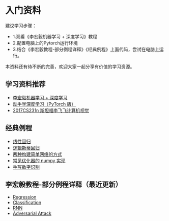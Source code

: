 # 入门资料  
建议学习步骤：
+ 1.观看《李宏毅机器学习 + 深度学习》教程 
+ 2.配置电脑上的Pytorch运行环境 
+ 3.结合《李宏毅教程-部分例程详释》《经典例程》上面代码，尝试在电脑上运行。

本资料还有待不断的完善，欢迎大家一起分享有价值的学习资源。


## 学习资料推荐

+ [李宏毅机器学习 + 深度学习](https://www.bilibili.com/video/BV1Jp4y1s7hM?from=search&seid=6699333899117828500)
+ [动手学深度学习（PyTorch 版）](http://tangshusen.me/Dive-into-DL-PyTorch/#/)
+ [2017CS231n 斯坦福李飞飞计算机视觉](https://www.bilibili.com/video/BV1Yt41157Lb?from=search&seid=6857653119748371893)

## 经典例程

+ [线性回归](https://github.com/NjtechCVLab/Level_1/blob/main/DL-Demos/01%20%E7%BA%BF%E6%80%A7%E5%9B%9E%E5%BD%92%EF%BC%88Linear%20Regression%EF%BC%89.ipynb)
+ [逻辑斯蒂回归](https://github.com/NjtechCVLab/Level_1/blob/main/DL-Demos/02%20%E9%80%BB%E8%BE%91%E6%96%AF%E8%92%82%E5%9B%9E%E5%BD%92%EF%BC%88Logistic%20Regression%EF%BC%89.ipynb)
+ [两种构建简单网络的方式](https://github.com/NjtechCVLab/Level_1/blob/main/DL-Demos/03%20%E4%B8%A4%E7%A7%8D%E6%9E%84%E5%BB%BA%E7%AE%80%E5%8D%95%E7%BD%91%E7%BB%9C%E7%9A%84%E6%96%B9%E5%BC%8F.ipynb)
+ [常见优化器的 numpy 实现](https://github.com/NjtechCVLab/Level_1/blob/main/DL-Demos/04%20%E5%B8%B8%E8%A7%81%E4%BC%98%E5%8C%96%E5%99%A8%E7%9A%84%20numpy%20%E5%AE%9E%E7%8E%B0.ipynb)
+ [手写数字识别](https://github.com/NjtechCVLab/Level_1/blob/main/DL-Demos/05%20%E6%89%8B%E5%86%99%E6%95%B0%E5%AD%97%E8%AF%86%E5%88%AB.ipynb)

## 李宏毅教程-部分例程详释（最近更新）

+ [Regression](https://github.com/NjtechCVLab/Level_1/blob/main/Hung-yi%20Lee/Regression/Regression.ipynb)
+ [Classification](https://github.com/779399462/Level_1/blob/main/Hung-yi%20Lee/Classification/classification.ipynb)
+ [RNN](https://github.com/NjtechCVLab/Level_1/blob/main/Hung-yi%20Lee/RNN/RNN.ipynb)
+ [Adversarial Attack](https://github.com/NjtechCVLab/Level_1/blob/main/Hung-yi%20Lee/Adversarial-Attack/adversarial_attack.ipynb)
